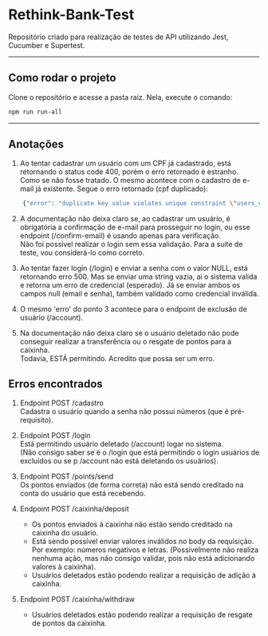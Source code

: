 # Rethink-Bank-Test

Repositório criado para realização de testes de API utilizando Jest, Cucumber e Supertest.

---



## Como rodar o projeto

Clone o repositório e acesse a pasta raiz. Nela, execute o comando:

```bash
npm run run-all

```


---
## Anotações

1. Ao tentar cadastrar um usuário com um CPF já cadastrado, está retornando o status code 400, porém o erro retornado é estranho. Como se não fosse tratado. O mesmo acontece com o cadastro de e-mail já existente. Segue o erro retornado (cpf duplicado):

```bash
    {"error": "duplicate key value violates unique constraint \"users_cpf_key\""}
```

2. A documentação não deixa claro se, ao cadastrar um usuário, é obrigatória a confirmação de e-mail para prosseguir no login, ou esse endpoint (/confirm-email) é usando apenas para verificação.  
   Não foi possível realizar o login sem essa validação. Para a suíte de teste, vou considerá-lo como correto.

3. Ao tentar fazer login (/login) e enviar a senha com o valor NULL, está retornando erro 500. Mas se enviar uma string vazia, ai o sistema valida e retorna um erro de credencial (esperado). Já se enviar ambos os campos null (email e senha), também validado como credencial inválida.  

4. O mesmo 'erro' do ponto 3 acontece para o endpoint de exclusão de usuário (/account).

5. Na documentação não deixa claro se o usuário deletado não pode conseguir realizar a transferência ou o resgate de pontos para a caixinha.  
   Todavia, ESTÁ permitindo. Acredito que possa ser um erro.


## Erros encontrados

1. Endpoint POST /cadastro  
   Cadastra o usuário quando a senha não possui números (que é pré-requisito).

2. Endpoint POST /login  
   Está permitindo usuário deletado (/account) logar no sistema.  
   (Não consigo saber se é o /login que está permitindo o login usuários de excluídos ou se p /account não está deletando os usuários). 

3. Endpoint POST /points/send  
   Os pontos enviados (de forma correta) não está sendo creditado na conta do usuário que está recebendo.

4. Endpoint POST /caixinha/deposit
   - Os pontos enviados à caixinha não estão sendo creditado na caixinha do usuário. 
   - Está sendo possível enviar valores inválidos no body da requisição. Por exemplo: números negativos e letras. (Possivelmente não realiza nenhuma ação, mas não consigo validar, pois não está adicionando valores à caixinha).
   - Usuários deletados estão podendo realizar a requisição de adição à caixinha.

5. Endpoint POST /caixinha/withdraw
   - Usuários deletados estão podendo realizar a requisição de resgate de pontos da caixinha.